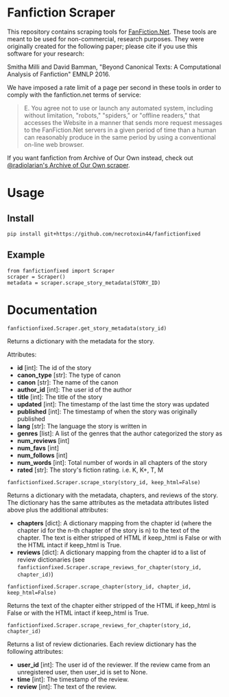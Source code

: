 # Fanfiction Scraper
This repository contains scraping tools for [FanFiction.Net](http://fanfiction.net). These tools are meant to be used for non-commercial, research purposes. They were originally created for the following paper; please cite if you use this software for your research:

Smitha Milli and David Bamman, "Beyond Canonical Texts: A Computational Analysis of Fanfiction" EMNLP 2016.

We have imposed a rate limit of a page per second in these tools in order to comply with the fanfiction.net terms of service:
> E. You agree not to use or launch any automated system, including without limitation, "robots," "spiders," or "offline readers," that accesses the Website in a manner that  sends more request messages to the FanFiction.Net servers in a given period of time than a human can reasonably produce in the same period by using a conventional on-line web browser.

If you want fanfiction from Archive of Our Own instead, check out [@radiolarian's Archive of Our Own scraper](https://github.com/radiolarian/AO3Scraper).

# Usage

## Install
    pip install git+https://github.com/necrotoxin44/fanfictionfixed

## Example
    from fanfictionfixed import Scraper
    scraper = Scraper()
    metadata = scraper.scrape_story_metadata(STORY_ID)

# Documentation
```
fanfictionfixed.Scraper.get_story_metadata(story_id)
```
  Returns a dictionary with the metadata for the story.

  Attributes:

  * **id** [int]: The id of the story
  * **canon_type** [str]: The type of canon
  * **canon** [str]: The name of the canon
  * **author_id** [int]: The user id of the author
  * **title** [int]: The title of the story
  * **updated** [int]: The timestamp of the last time the story was updated
  * **published** [int]: The timestamp of when the story was originally published
  * **lang** [str]: The language the story is written in
  * **genres** [list]: A list of the genres that the author categorized the story as
  * **num_reviews** [int]
  * **num_favs** [int]
  * **num_follows** [int]
  * **num_words** [int]: Total number of words in all chapters of the story
  * **rated** [str]: The story's fiction rating. i.e. K, K+, T, M

```
fanfictionfixed.Scraper.scrape_story(story_id, keep_html=False)
```

  Returns a dictionary with the metadata, chapters, and reviews of the story. The dictionary has the same attributes as the metadata attributes listed above plus the additional attributes:

  * **chapters** [dict]: A dictionary mapping from the chapter id (where the chapter id for the n-th chapter of the story is n) to the text of the chapter. The text is either stripped of HTML if keep_html is False or with the HTML intact if keep_html is True.
  * **reviews** [dict]: A dictionary mapping from the chapter id to a list of review dictionaries (see ```fanfictionfixed.Scraper.scrape_reviews_for_chapter(story_id, chapter_id)```)

```
fanfictionfixed.Scraper.scrape_chapter(story_id, chapter_id, keep_html=False)
```
  Returns the text of the chapter either stripped of the HTML if keep_html is False or with the HTML intact if keep_html is True.

```
fanfictionfixed.Scraper.scrape_reviews_for_chapter(story_id, chapter_id)
```
  Returns a list of review dictionaries. Each review dictionary has the following attributes:

  * **user_id** [int]: The user id of the reviewer. If the review came from an unregistered user, then user_id is set to None.
  * **time** [int]: The timestamp of the review.
  * **review** [int]: The text of the review.
